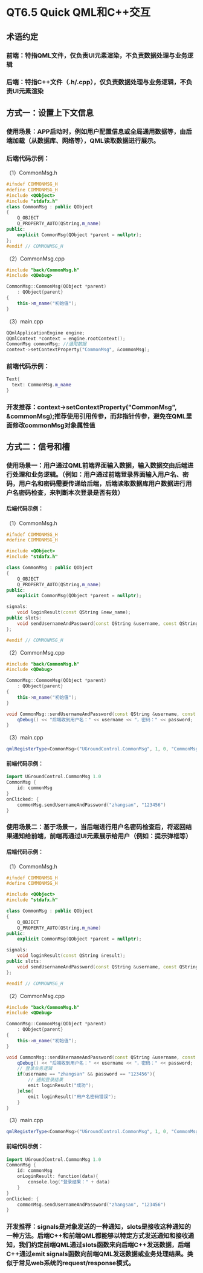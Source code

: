 # QT6.5 Quick QML和C++交互

## 术语约定
### 前端：特指QML文件，仅负责UI元素渲染，不负责数据处理与业务逻辑
### 后端：特指C++文件（.h/.cpp），仅负责数据处理与业务逻辑，不负责UI元素渲染

## 方式一：设置上下文信息
### 使用场景：APP启动时，例如用户配置信息或全局通用数据等，由后端加载（从数据库、网络等），QML读取数据进行展示。
### 后端代码示例：
（1）CommonMsg.h
```c++
#ifndef COMMONMSG_H
#define COMMONMSG_H
#include <QObject>
#include "stdafx.h"
class CommonMsg : public QObject
{
    Q_OBJECT
    Q_PROPERTY_AUTO(QString,m_name)
public:
    explicit CommonMsg(QObject *parent = nullptr);
};
#endif // COMMONMSG_H
```
（2）CommonMsg.cpp
```c++
#include "back/CommonMsg.h"
#include <QDebug>

CommonMsg::CommonMsg(QObject *parent)
    : QObject{parent}
{
    this->m_name("初始值");
}
```
（3）main.cpp
```c++
QQmlApplicationEngine engine;
QQmlContext *context = engine.rootContext();
CommonMsg commonMsg; //通用数据
context->setContextProperty("CommonMsg", &commonMsg);
```
### 前端代码示例：
```c++
Text{
  text: CommonMsg.m_name
}
```
### 开发推荐：context->setContextProperty("CommonMsg", &commonMsg);推荐使用引用传参，而非指针传参，避免在QML里面修改commonMsg对象属性值

## 方式二：信号和槽
### 使用场景一：用户通过QML前端界面输入数据，输入数据交由后端进行处理和业务逻辑。（例如：用户通过前端登录界面输入用户名、密码，用户名和密码需要传递给后端，后端读取数据库用户数据进行用户名密码检查，来判断本次登录是否有效）
#### 后端代码示例：
（1）CommonMsg.h
```c++
#ifndef COMMONMSG_H
#define COMMONMSG_H

#include <QObject>
#include "stdafx.h"

class CommonMsg : public QObject
{
    Q_OBJECT
    Q_PROPERTY_AUTO(QString,m_name)
public:
    explicit CommonMsg(QObject *parent = nullptr);

signals:
    void loginResult(const QString &new_name);
public slots:
    void sendUsernameAndPassword(const QString &username, const QString &password);
};

#endif // COMMONMSG_H
```
（2）CommonMsg.cpp
```c++
#include "back/CommonMsg.h"
#include <QDebug>

CommonMsg::CommonMsg(QObject *parent)
    : QObject{parent}
{
    this->m_name("初始值");
}

void CommonMsg::sendUsernameAndPassword(const QString &username, const QString &password){
    qDebug() << "后端收到用户名：" << username << "，密码：" << password;
}
```
（3）main.cpp
```c++
qmlRegisterType<CommonMsg>("UGroundControl.CommonMsg", 1, 0, "CommonMsg");
```
#### 前端代码示例：
```c++
import UGroundControl.CommonMsg 1.0
CommonMsg {
    id: commonMsg
}
onClicked: {
    commonMsg.sendUsernameAndPassword("zhangsan", "123456")
}
```
### 使用场景二：基于场景一，当后端进行用户名密码检查后，将返回结果通知给前端，前端再通过UI元素展示给用户（例如：提示弹框等）
#### 后端代码示例：
（1）CommonMsg.h
```c++
#ifndef COMMONMSG_H
#define COMMONMSG_H

#include <QObject>
#include "stdafx.h"

class CommonMsg : public QObject
{
    Q_OBJECT
    Q_PROPERTY_AUTO(QString,m_name)
public:
    explicit CommonMsg(QObject *parent = nullptr);

signals:
    void loginResult(const QString &result);
public slots:
    void sendUsernameAndPassword(const QString &username, const QString &password);
};

#endif // COMMONMSG_H
```
（2）CommonMsg.cpp
```c++
#include "back/CommonMsg.h"
#include <QDebug>

CommonMsg::CommonMsg(QObject *parent)
    : QObject{parent}
{
    this->m_name("初始值");
}

void CommonMsg::sendUsernameAndPassword(const QString &username, const QString &password){
    qDebug() << "后端收到用户名：" << username << "，密码：" << password;
    // 登录业务逻辑
    if(username == "zhangsan" && password == "123456"){
        // 通知登录结果
        emit loginResult("成功");
    }else{
        emit loginResult("用户名密码错误");
    }
}
```
（3）main.cpp
```c++
qmlRegisterType<CommonMsg>("UGroundControl.CommonMsg", 1, 0, "CommonMsg");
```
#### 前端代码示例：
```c++
import UGroundControl.CommonMsg 1.0
CommonMsg {
    id: commonMsg
    onLoginResult: function(data){
        console.log("登录结果：" + data)
    }
}
onClicked: {
    commonMsg.sendUsernameAndPassword("zhangsan", "123456")
}
```
### 开发推荐：signals是对象发送的一种通知，slots是接收这种通知的一种方法。后端C++和前端QML都能够以特定方式发送通知和接收通知，我们约定前端QML通过slots函数来向后端C++发送数据，后端C++通过emit signals函数向前端QML发送数据或业务处理结果。类似于常见web系统的request/response模式。
